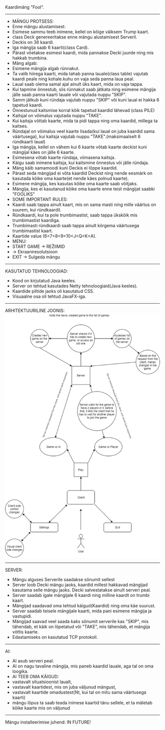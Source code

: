 Kaardimäng "Fool".
***
* MÄNGU PROTSESS:
* Enne mängu alustamisest:
* Esimese sammu teeb inimene, kellel on kõige väiksem Trump kaart.
* class Deck genereeritakse enne mängu alustamisest Serveril.
* Deckis on 36 kaardi.
* Iga mängija saab 6 kaarti(class Card).
* Pärast võetakse esimest kaardi, mida pannakse Decki juurde ning mis hakkab trumbina.
* Mäng algab:
* Esimene mängija algab rünnakut.
* Ta valib hiirega kaarti, mida tahab panna lauale(class table) vajutab kaardi peale ning kohale.kuhu on vaja seda panna laua peal.
* Laual saab olema samal ajal ainult üks kaart, mida on vaja tappa.
* Kui tapmine õnnestub, siis rünnakut saab jätkata ning esimene mängija jälle saab panna kaarti lauale või vajutada nuppu "SKIP".
* Samm jätkub kuni ründaja vajutab nuppu "SKIP" või kuni laual ei hakka 6 tapetud kaardi.
* Õnnestunud kaitsmise korral kõik tapetud kaardid lähevad (class PILE)
* Kaitsjal on võimalus vajutada nuppu "TAKE".
* Kui kaitsja võttab kaarte, mida ta pidi tappa ning oma kaardid, millega ta kaitses.
* Ründajal on võimalus veel kaarte lisada(kui laual on juba kaardid sama väärtusega), kui kaitsja vajutab nuppu "TAKE".(maksimaalselt 6 ründkaarti laual)
* Iga mängija, kellel on vähem kui 6 kaarte võtab kaarte deckist kuni mängijal käes on jälle 6 kaarte.
* Esimesena võtab kaarte ründaja, viimasena kaitsja.
* Käigu saab inimene kaitsja, kui kaitsmine õnnestus või jälle ründaja.
* Mäng käib samamoodi kuni Deckis ei lõppe kaardid.
* Pärast seda mängijad ei võta kaardid Deckist ning nende eesmärk on kasutada kõike oma kaarte(et nende käes polnud kaarte).
* Esimene mängija, kes kasutas kõike oma kaarte saab võitjaks.
* Mängija, kes ei kasutanud kõike oma kaarte enne teist mängijat saabki "FOOLIKS"
* SOME IMPORTANT RULES:
* Kaardi saab tappa ainult kaart, mis on sama masti ning mille väärtus on suurem, kui ründkaardil.
* Ründkaardi, kui ta pole trumbimastist, saab tappa ükskõik mis trumbimastist kaardiga.
* Trumbimasti ründkaardi saab tappa ainult kõrgema väärtusega trumbimastist kaart.
* Kaartide value (6<7<8<9<10<J<Q<K<A).
* MENU:
* START GAME -> REŽIIMID
*  -> Ekraaniresolutsioon
* EXIT -> Sulgeda mängu
***
KASUTATUD TEHNOLOOGIAD:
* Kood on kirjutatud Java keeles.
* Server on tehtud kasutades Netty tehnoloogiaid(Java keeles).
* Kaardide piltide jaoks oli kasutatud CSS.
* Visuaalne osa oli tehtud JavaFX-iga.
***
ARHITEKTUURILINE JOONIS:
![Text](OurGameDiagrammFinalCropped.png)
***
SERVER:
* Mängu alguses Serverile saadakse sõnumit sellest
* Server loob Decki mängu jaoks, kaardid millest hakkavad mängijad kasutama selle mängu jaoks. 
Decki salvestatakse ainult serveri peal.
* Server saadab igale mängijale 6 kaardi ning milline kaardt on trumbi kaart.
* Mängijad saadavad oma tehtud käigud(Kaardid) ning oma käe suurust.
* Server saadab teisele mängijale kaarti, mida pani esimene mängija ja vastupidi.
* Mängijad saavad veel saada kaks sõnumit serverile kas "SKIP", mis tähendab, et käik on lõpetatud või "TAKE", mis tähendab, et mängija võttis kaarte.
* Edastamiseks on kasutatud TCP protokoll. 
***
AI:
* AI asub serveri peal.
* AI on nagu tavaline mängija, mis paneb kaardid lauale, aga tal on oma loogika.
* AI TEEB OMA KÄIGUD:
* vastavalt situatsioonist laualt, 
* vastavalt kaartidest, mis on juba väljunud mängust, 
* vastavalt kaartide omadustest(Nt, kui tal on mitu sama väärtusega kaarti)
* mängu lõpus ta saab teada inimese kaartid tänu sellele, et ta mäletab kõike kaarte mis on väljunud
***
Mängu installeerimise juhend:
IN FUTURE!
